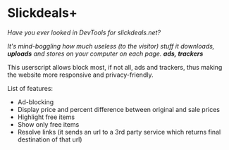 # Slickdeals+

*Have you ever looked in DevTools for slickdeals.net?*

*It's mind-boggling how much useless (to the visitor) stuff it downloads, ***uploads*** and stores on your computer on each page. __ads, trackers__*

This userscript allows block most, if not all, ads and trackers, thus making the website more responsive and privacy-friendly.

List of features:
* Ad-blocking
* Display price and percent difference between original and sale prices
* Highlight free items
* Show only free items
* Resolve links (it sends an url to a 3rd party service which returns final destination of that url)
